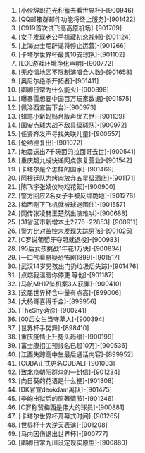 
1. [小伙辞职花光积蓄去看世界杯]-[900946]
1. [QQ邮箱群邮件功能将终止服务]-[901422]
1. [C919首次试飞高高原机场]-[901709]
1. [女子发现老公手机藏初恋视频]-[901124]
1. [上海迪士尼辟谣将停止运营]-[901266]
1. [卡塔尔世界杯最贵10支球队]-[901102]
1. [LOL游戏环境净化声明]-[900772]
1. [无疫情地区不限制演唱会人数]-[901658]
1. [奥尼尔绝杀开拓者]-[901411]
1. [卿卿日常为什么能火]-[900896]
1. [曝暴雪想要中国百万玩家数据]-[901575]
1. [佩洛西宣告下台]-[900973]
1. [蜡笔小新妈妈台版声优去世]-[901139]
1. [国安点球大战不敌县级球队]-[900972]
1. [任贤齐发声寻找失联儿童]-[900557]
1. [伦纳德复出]-[901072]
1. [地震送出7千碗面的拉面哥去世]-[900541]
1. [重庆超九成快递网点恢复营业]-[901542]
1. [卡塔尔是个怎样的国家]-[901469]
1. [阿根廷队为烤肉放弃五星级酒店]-[901171]
1. [陈飞宇张婧仪吻戏花絮]-[900900]
1. [警方回应2名女子手被反绑跪地]-[901278]
1. [梅西刚下飞机就被球迷围住]-[901557]
1. [网传张凌赫王楚然出演难哄]-[900688]
1. [31省区市新增本土2276+22853]-[900911]
1. [警方比对监控未发现失踪男孩]-[901025]
1. [C罗说葡萄牙夺冠就退役]-[900983]
1. [95后女孩挑战1年花1万块]-[900834]
1. [一口气看悬疑恐怖剧1899]-[901517]
1. [武汉14岁男孩出门扔垃圾后失踪]-[901476]
1. [点燃我温暖你停更 等他]-[901187]
1. [马航MH17坠机案3人获罪]-[900410]
1. [这届世界杯含中量有点高]-[899006]
1. [大杨哥喜得千金]-[899956]
1. [TheShy确诊]-[900241]
1. [00后女生当守墓人]-[900394]
1. [世界杯手势舞]-[898410]
1. [重庆疫情上升势头趋缓]-[900199]
1. [富士康招工预报名已超10万]-[900536]
1. [江西失踪高中生最后通话内容]-[899952]
1. [CUBA正式更名CUBAL]-[901003]
1. [致北京朝阳群众的一封信]-[901234]
1. [向日葵的花语是什么梗]-[901308]
1. [DK官宣deokdam离队]-[901475]
1. [李峋出狱后的原著情节]-[901246]
1. [C罗称赞梅西是伟大的球员]-[900881]
1. [卡塔尔世界杯开幕式时间]-[901265]
1. [世界杯十大逆天表演]-[901208]
1. [马内因伤退出世界杯]-[900777]
1. [卿卿日常九川设定现实原型]-[900880]